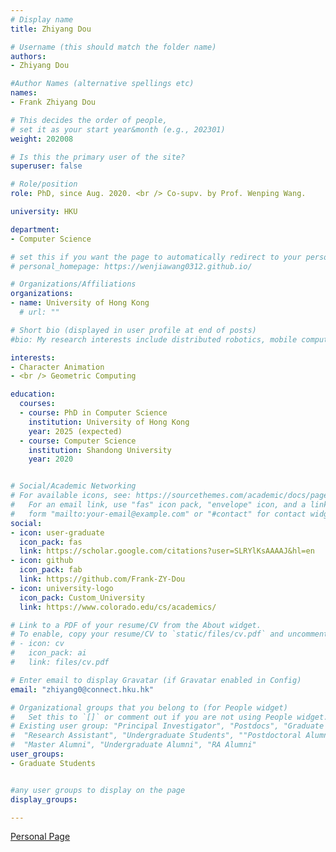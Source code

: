 ```yaml
---
# Display name
title: Zhiyang Dou

# Username (this should match the folder name)
authors:
- Zhiyang Dou

#Author Names (alternative spellings etc)
names:
- Frank Zhiyang Dou

# This decides the order of people, 
# set it as your start year&month (e.g., 202301) 
weight: 202008

# Is this the primary user of the site?
superuser: false

# Role/position
role: PhD, since Aug. 2020. <br /> Co-supv. by Prof. Wenping Wang.

university: HKU

department:
- Computer Science

# set this if you want the page to automatically redirect to your personal homepage
# personal_homepage: https://wenjiawang0312.github.io/

# Organizations/Affiliations
organizations:
- name: University of Hong Kong
  # url: ""

# Short bio (displayed in user profile at end of posts)
#bio: My research interests include distributed robotics, mobile computing and programmable matter.

interests:
- Character Animation 
- <br /> Geometric Computing 

education:
  courses:
  - course: PhD in Computer Science
    institution: University of Hong Kong
    year: 2025 (expected)
  - course: Computer Science
    institution: Shandong University
    year: 2020


# Social/Academic Networking
# For available icons, see: https://sourcethemes.com/academic/docs/page-builder/#icons
#   For an email link, use "fas" icon pack, "envelope" icon, and a link in the
#   form "mailto:your-email@example.com" or "#contact" for contact widget.
social:
- icon: user-graduate
  icon_pack: fas
  link: https://scholar.google.com/citations?user=SLRYlKsAAAAJ&hl=en
- icon: github
  icon_pack: fab
  link: https://github.com/Frank-ZY-Dou
- icon: university-logo
  icon_pack: Custom_University
  link: https://www.colorado.edu/cs/academics/

# Link to a PDF of your resume/CV from the About widget.
# To enable, copy your resume/CV to `static/files/cv.pdf` and uncomment the lines below.
# - icon: cv
#   icon_pack: ai
#   link: files/cv.pdf

# Enter email to display Gravatar (if Gravatar enabled in Config)
email: "zhiyang0@connect.hku.hk"

# Organizational groups that you belong to (for People widget)
#   Set this to `[]` or comment out if you are not using People widget.
# Existing user group: "Principal Investigator", "Postdocs", "Graduate Students", 
#  "Research Assistant", "Undergraduate Students", ""Postdoctoral Alumni", "PhD Alumni", 
#  "Master Alumni", "Undergraduate Alumni", "RA Alumni"
user_groups:
- Graduate Students


#any user groups to display on the page
display_groups:

---
```


<!-- # write your biography here -->
[Personal Page](https://frank-zy-dou.github.io/)